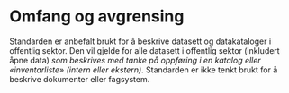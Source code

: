 # Omfang og avgrensing

 Standarden er anbefalt brukt for å beskrive datasett og datakataloger i offentlig sektor. Den vil gjelde for alle datasett i offentlig sektor (inkludert åpne data) *som beskrives med tanke på oppføring i en katalog eller «inventarliste» (intern eller ekstern)*.  Standarden er ikke tenkt brukt for å beskrive dokumenter eller fagsystem.
